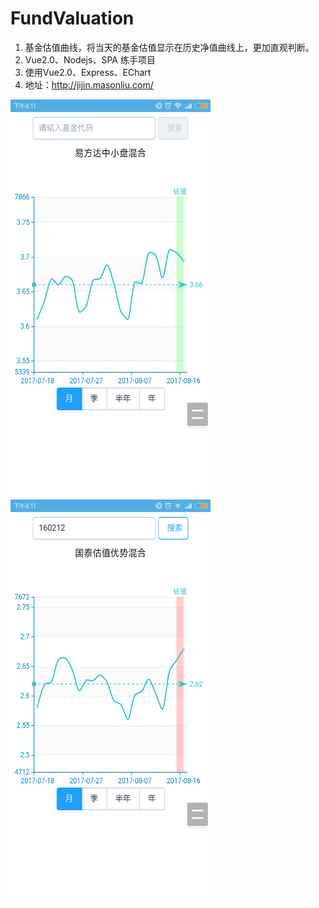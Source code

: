 # FundValuation

1. 基金估值曲线，将当天的基金估值显示在历史净值曲线上，更加直观判断。
2. Vue2.0、Nodejs、SPA 练手项目
3. 使用Vue2.0、Express、EChart
4. 地址：http://jijin.masonliu.com/

<img src="https://github.com/MasonLiuChn/FundValuation/raw/master/tool/doc/Screenshot_2017-08-16-16-11-27-365_com.UCMobile.png" width = "320" height = "640" alt="图片名称" align=center />
 
  <img src="https://github.com/MasonLiuChn/FundValuation/raw/master/tool/doc/Screenshot_2017-08-16-16-11-55-590_com.UCMobile.png" width = "320" height = "640" alt="图片名称" align=center />
